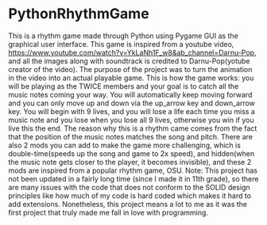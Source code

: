 # PythonRhythmGame
This is a rhythm game made through Python using Pygame GUI as the graphical user interface. This game is inspired from a youtube video, https://www.youtube.com/watch?v=YkLaNh1F_w8&ab_channel=Darnu-Pop, and all the images along with soundtrack is credited to Darnu-Pop(yotube creator of the video). The purpose of the project was to turn the animation in the video into an actual playable game. This is how the game works: you will be playing as the TWICE members and your goal is to catch all the music notes coming your way. You will automatically keep moving forward and you can only move up and down via the up_arrow key and down_arrow key. You will begin with 9 lives, and you will lose a life each time you miss a music note and you lose when you lose all 9 lives, otherwise you win if you live this the end. The reason why this is a rhythm came comes from the fact that the position of the music notes matches the song and pitch. There are also 2 mods you can add to make the game more challenging, which is double-time(speeds up the song and game to 2x speed), and hidden(when the music note gets closer to the player, it becomes invisible), and these 2 mods are inspired from a popular rhythm game, OSU. Note: This project has not been updated in a fairly long time (since I made it in 11th grade), so there are many issues with the code that does not conform to the SOLID design principles like how much of my code is hard coded which makes it hard to add extensions. Nonetheless, this project means a lot to me as it was the first project that truly made me fall in love with programming.
